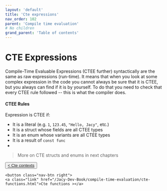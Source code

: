 ```yaml
---
layout: 'default'
title: 'Cte expressions'
nav_order: 102
parent: 'Compile time evaluation'
# No children
grand_parent: 'Table of contents'
---
```


# CTE Expressions

Compile-Time Evaluable Expressions (CTEE further) syntactically are the same as raw expressions (run-time). It means
that when you look at some complex expression in the code you cannot always be sure that it is CTEE, but you always can
find if it is by yourself. To do that you need to check that every CTEE rule followed -- this is what the compiler does.

#### CTEE Rules

Expression is CTEE if:

* It is a literal (e.g. `1`, `123.45`, `"Hello, Jacy"`, etc.)
* It is a struct whose fields are all CTEE types
* It is an enum whose variants are all CTEE types
* It is a result of `const func` 
* 
> More on CTE structs and enums in next chapters
<div class="nav-btn-block">
    <button class="nav-btn left">
    <a class="link" href="/Jacy-Dev-Book/compile-time-evaluation/cte-contexts.html">< Cte contexts</a>
</button>

    <button class="nav-btn right">
    <a class="link" href="/Jacy-Dev-Book/compile-time-evaluation/cte-functions.html">Cte functions ></a>
</button>

</div>
